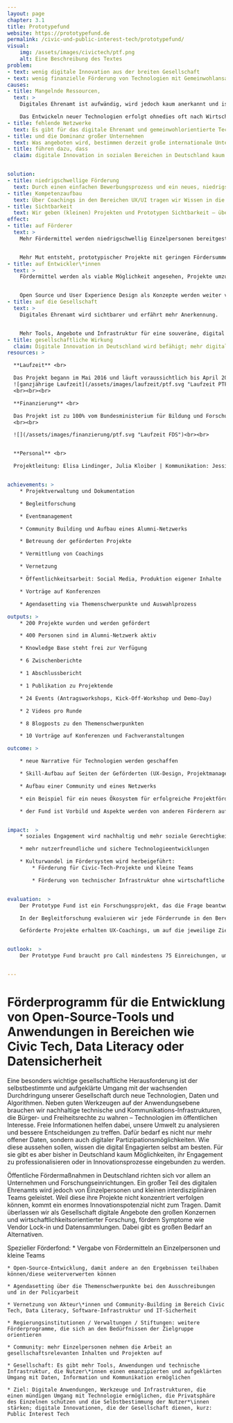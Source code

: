 ```yaml
---
layout: page
chapter: 3.1
title: Prototypefund
website: https://prototypefund.de
permalink: /civic-und-public-interest-tech/prototypefund/
visual:
    img: /assets/images/civictech/ptf.png
    alt: Eine Beschreibung des Textes
problem:
- text: wenig digitale Innovation aus der breiten Gesellschaft
- text: wenig finanzielle Förderung von Technologien mit Gemeinwohlansatz
causes:
- title: Mangelnde Ressourcen,
  text: >
    Digitales Ehrenamt ist aufwändig, wird jedoch kaum anerkannt und ist auf gängingem Wege nicht finanzierbar.

    Das Entwickeln neuer Technologien erfolgt ohnedies oft nach Wirtschaftlichkeits- oder Datenverwertbarkeitsgesichtspunkten.
- title: fehlende Netzwerke
  text: Es gibt für das digitale Ehrenamt und gemeinwohlorientierte Technologieentwicklung kaum Netzwerke, die sich für eine Verbesserung der Situation einsetzen können.
- title: und die Dominanz großer Unternehmen
  text: Was angeboten wird, bestimmen derzeit große internationale Unternehmen oder Kapitalgeber. Das Wissen darüber, was benötigt wird und skaliert, liegt bei der Gesellschaft, wird aber nicht einbezogen.
- title: führen dazu, dass
  claim: digitale Innovation in sozialen Bereichen in Deutschland kaum stattfindet und viele Technologien/Werkzeuge in den „Überwachungskapitalismus“ eingebunden sind und somit keine nachhaltigen und sicheren alternativen Infrastrukturen existieren.


solution:
- title: niedrigschwellige Förderung
  text: Durch einen einfachen Bewerbungsprozess und ein neues, niedrigschwelliges Förderverfahren zeigen wir, dass die Förderung digitaler Innovationen aus der Gesellschaft möglich ist.
- title: Kompetenzaufbau
  text: Über Coachings in den Bereichen UX/UI tragen wir Wissen in die Open-Source-Community, die auch bei der Umsetzung weiterer Projekte helfen kann.
- title: Sichtbarkeit
  text: Wir geben (kleinen) Projekten und Prototypen Sichtbarkeit – über unsere Webseite, Medien, Konferenzen und andere Veranstaltungen sowie aktive Vernetzungsarbeit.
effect:
- title: auf Förderer
  text: >
    Mehr Fördermittel werden niedrigschwellig Einzelpersonen bereitgestellt.


    Mehr Mut entsteht, prototypischer Projekte mit geringen Fördersummen zu fördern.
- title: auf Entwickler\*innen
  text: >
    Fördermittel werden als viable Möglichkeit angesehen, Projekte umzusetzen.


    Open Source und User Experience Design als Konzepte werden weiter verbreitet.
- title: auf die Gesellschaft
  text: >
    Digitales Ehrenamt wird sichtbarer und erfährt mehr Anerkennung.


    Mehr Tools, Angebote und Infrastruktur für eine souveräne, digital handlungsfähige, informierte Gesellschaft entstehen.
- title: gesellschaftliche Wirkung
  claim: Digitale Innovation in Deutschland wird befähigt; mehr digitale Tools und sichere Infrastruktur werden für die Gesellschaft geschaffen.
resources: >

  **Laufzeit** <br>

  Das Projekt begann im Mai 2016 ​und läuft voraussichtlich bis ​April 2021. Es handelt sich damit für 2018 um eine ganzjährige Laufzeit.<br><br>
  ![ganzjährige Laufzeit](/assets/images/laufzeit/ptf.svg "Laufzeit PTF")
  <br><br><br>

  **Finanzierung** <br>

  Das Projekt ist zu 100% vom Bundesministerium für Bildung und Forschung finanziert. Das Budget für 2018 beträgt 2.342.284€.
  <br><br>

  ![](/assets/images/finanzierung/ptf.svg "Laufzeit FDS")<br><br>


  **Personal** <br>

  Projektleitung: ​Elisa Lindinger, Julia Kloiber | Kommunikation: Jessica Binsch, Katharina Meyer | Projekt-Management: Adriana Groh, Fiona Krakenbürger, Michael Peters | Controlling: Nadine Evers | technische Administration: Gregor Gilka


achievements: >
    * Projektverwaltung und Dokumentation

    * Begleitforschung

    * Eventmanagement

    * Community Building und Aufbau eines Alumni-Netzwerks

    * Betreuung der geförderten Projekte

    * Vermittlung von Coachings

    * Vernetzung

    * Öffentlichkeitsarbeit: Social Media, Produktion eigener Inhalte

    * Vorträge auf Konferenzen

    * Agendasetting via Themenschwerpunkte und Auswahlprozess

outputs: >
    * 200 Projekte wurden und werden gefördert

    * 400 Personen sind im Alumni-Netzwerk aktiv

    * Knowledge Base steht frei zur Verfügung

    * 6 Zwischenberichte

    * 1 Abschlussbericht

    * 1 Publikation zu Projektende

    * 24 Events (Antragsworkshops, Kick-Off-Workshop und Demo-Day)

    * 2 Videos pro Runde

    * 8 Blogposts zu den Themenschwerpunkten

    * 10 Vorträge auf Konferenzen und Fachveranstaltungen

outcome: >

    * neue Narrative für Technologien werden geschaffen

    * Skill-Aufbau auf Seiten der Geförderten (UX-Design, Projektmanagement etc.)

    * Aufbau einer Community und eines Netzwerks

    * ein Beispiel für ein neues Ökosystem für erfolgreiche Projektförderung wird gesetzt

    * der Fund ist Vorbild und Aspekte werden von anderen Förderern aufgegriffen


impact:  >
    * soziales Engagement wird nachhaltig und mehr soziale Gerechtigkeit und Chancengleichheit entsteht

    * mehr nutzerfreundliche und sichere Technologieentwicklungen

    * Kulturwandel im Fördersystem wird herbeigeführt:
        * Förderung für Civic-Tech-Projekte und kleine Teams

        * Förderung von technischer Infrastruktur ohne wirtschaftliche Interessen


evaluation:  >
    Der Prototype Fund ist ein Forschungsprojekt, das die Frage beantworten will, wie neue Zielgruppen für öffentliche Fördergelder erschlossen werden können und wie die öffentlichen Fördermaßnahmen so angepasst werden können, dass sie für neue Zielgruppen auch viabel sind. Im Zuge der aktuellen Diskussion über Innovationsförderung sind Einzelpersonen und kleine Teams die Zielgruppe des Prototype Funds, für die es bisher keine niedrigschwellige öffentliche Förderung gibt. Der Prototype Fund richtet sich gezielt an Softwareentwickler\*innen und kleine, interdisziplinäre Teams, die gesellschaftliche Themen vorantreiben.

    In der Begleitforschung evaluieren wir jede Förderrunde in den Bereichen Outreach, Bewerbungs- und Bewertungsprozess sowie mit Blick auf die Umsetzungsphase und passen von Runde zu Runde die Modalitäten weiter an. Besonders hervorzuheben ist hier der Anstieg der Förderquote von 60% auf 95%, wodurch sich der notwendige Eigenanteil für die Projekte deutlich verringert hat.

    Geförderte Projekte erhalten UX-Coachings, um auf die jeweilige Zielgruppe angepasst und besser für sie nutzbar zu werden. Die Coachings wurden von den geförderten Projekten durchweg positiv evaluiert. Zusätzlich dazu wollen wir nun auch Coachings in den Bereichen Kommunikation und Außendarstellung sowie Finanzen anbieten.


outlook:  >
    Der Prototype Fund braucht pro Call mindestens 75 Einreichungen, um fortgeführt zu werden. Mit Blick auf die bisher hohen Einreichungszahlen müssen wir um die Fortführung nicht fürchten. Aufgrund des großen Rücklaufs den ersten beiden Runden wurde das Projekt im Sommer 2017 um zwei Jahre und vier weitere Runden verlängert. Deshalb legen wir ein Augenmerk darauf, mit jedem Call neue Zielgruppen anzusprechen und das Feld der Einreichenden zu diversifizieren.


---
```



# Förderprogramm für die Entwicklung von Open-Source-Tools und Anwendungen in Bereichen wie Civic Tech, Data Literacy oder Datensicherheit

Eine besonders wichtige gesellschaftliche Herausforderung ist der selbstbestimmte und aufgeklärte Umgang mit der wachsenden Durchdringung unserer Gesellschaft durch neue Technologien, Daten und Algorithmen. Neben guten Werkzeugen auf der Anwendungsebene brauchen wir nachhaltige technische und Kommunikations-Infrastrukturen, die Bürger- und Freiheitsrechte zu wahren – Technologien im öffentlichen Interesse. Freie Informationen helfen dabei, unsere Umwelt zu analysieren und bessere Entscheidungen zu treffen. Dafür bedarf es nicht nur mehr offener Daten, sondern auch digitaler Partizipationsmöglichkeiten. Wie diese aussehen sollen, wissen die digital Engagierten selbst am besten. Für sie gibt es aber bisher in Deutschland kaum Möglichkeiten, ihr Engagement zu professionalisieren oder in Innovationsprozesse eingebunden zu werden.

Öffentliche Fördermaßnahmen in Deutschland richten sich vor allem an Unternehmen und Forschungseinrichtungen. Ein großer Teil des digitalen Ehrenamts wird jedoch von Einzelpersonen und kleinen interdisziplinären Teams geleistet. Weil diese ihre Projekte nicht konzentriert verfolgen können, kommt ein enormes Innovationspotenzial nicht zum Tragen. Damit überlassen wir als Gesellschaft digitale Angebote den großen Konzernen und wirtschaftlichkeitsorientierter Forschung, fördern Symptome wie Vendor Lock-in und Datensammlungen. Dabei gibt es großen  Bedarf an Alternativen.

Spezieller Förderfond:
    * Vergabe von Fördermitteln an Einzelpersonen und kleine Teams
    
    * Open-Source-Entwicklung, damit andere an den Ergebnissen teilhaben können/diese weiterverwerten können
    
    * Agendasetting über die Themenschwerpunkte bei den Ausschreibungen und in der Policyarbeit
    
    * Vernetzung von Akteur\*innen und Community-Building im Bereich Civic Tech, Data Literacy, Software-Infrastruktur und IT-Sicherheit 
    
    * Regierungsinstitutionen / Verwaltungen / Stiftungen: weitere Förderprogramme, die sich an den Bedürfnissen der Zielgruppe orientieren
    
    * Community: mehr Einzelpersonen nehmen die Arbeit an gesellschaftsrelevanten Inhalten und Projekten auf
    
    * Gesellschaft: Es gibt mehr Tools, Anwendungen und technische Infrastruktur, die Nutzer\*innen einen emanzipierten und aufgeklärten Umgang mit Daten, Information und Kommunikation ermöglichen
    
    * Ziel: Digitale Anwendungen, Werkzeuge und Infrastrukturen, die  einen mündigen Umgang mit Technologie ermöglichen, die Privatsphäre des Einzelnen schützen und die Selbstbestimmung der Nutzer*\innen stärken; digitale Innovationen, die der Gesellschaft dienen, kurz: Public Interest Tech

